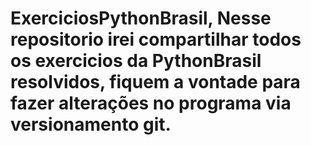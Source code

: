 # ExerciciosPythonBrasil, Nesse repositorio irei compartilhar todos os exercicios da PythonBrasil resolvidos, fiquem a vontade para fazer alterações no programa via versionamento git.
